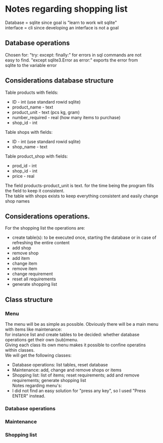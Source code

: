 # Notes regarding shopping list  
Database = sqlite since goal is "learn to work wit sqlite"  
interface = cli since developing an interface is not a goal
## Database operations    
Chosen for:  "try: except: finally:" for errors in sql commands are not  
easy to find. "except sqlite3.Error as error:" exports the error from  
sqlite to the variable error
## Considerations database structure  
Table products with fields:
- ID - int (use standard rowid sqlite)
- product_name - text 
- product_unit - text (pcs kg, gram)
- number_required - real (how many items to purchase)
- shop_id - int

Table shops with fields: 
- ID - int (use standard rowid sqlite)
- shop_name - text

Table product_shop with fields:  
- prod_id - int
- shop_id - int
- price - real

The field products-product_unit is text. for the time being the program fills the field to keep 
it consistent.  
The table with shops exists to keep everything consistent and easily change shop names
## Considerations operations.  
For the shopping list the operations are:  
- create table(s): to be executed once, starting the database or in case of refreshing the 
  entire content
- add shop
- remove shop
- add item
- change item
- remove item
- change requirement
- reset all requirements
- generate shopping list 
## Class structure
### Menu  
The menu will be as simple as possible. Obviously there will be a main menu with items 
like maintenance:  
for instance list and create tables to be decided: whether database operations get their own (sub)menu.  
Giving each class its own menu makes it possible to confine operatins within classes.  
We will get the following classes:  
- Database operations: list tables, reset database
- Maintenance: add, change and remove shops or items
- Shopping list: list of items; reset requirements; add and remove requirements; generate shopping list  
Notes regarding menu's:  
- I did not find an easy solution for "press any key", so I used "Press ENTER" instead.
### Database operations
### Maintenance
### Shopping list

